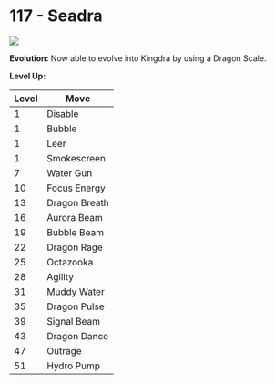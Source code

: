 # 117 - Seadra
![][117]

**Evolution:**
Now able to evolve into Kingdra by using a Dragon Scale.

**Level Up:**

Level | Move
---   | ---
  1   | Disable
  1   | Bubble
  1   | Leer
  1   | Smokescreen
  7   | Water Gun
 10   | Focus Energy
 13   | Dragon Breath
 16   | Aurora Beam
 19   | Bubble Beam
 22   | Dragon Rage
 25   | Octazooka
 28   | Agility
 31   | Muddy Water
 35   | Dragon Pulse
 39   | Signal Beam
 43   | Dragon Dance
 47   | Outrage
 51   | Hydro Pump



[117]: /img/pokemon/117.png
